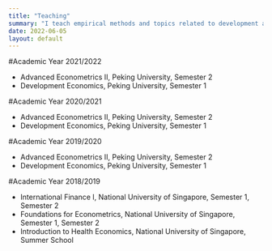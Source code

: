 ```yaml
---
title: "Teaching"
summary: "I teach empirical methods and topics related to development and health economics."
date: 2022-06-05
layout: default
---
```


#Academic Year 2021/2022

- Advanced Econometrics II, Peking University, Semester 2
- Development Economics, Peking University, Semester 1

#Academic Year 2020/2021

- Advanced Econometrics II, Peking University, Semester 2
- Development Economics, Peking University, Semester 1

#Academic Year 2019/2020

- Advanced Econometrics II, Peking University, Semester 2
- Development Economics, Peking University, Semester 1

#Academic Year 2018/2019

- International Finance I, National University of Singapore, Semester 1, Semester 2
- Foundations for Econometrics, National University of Singapore, Semester 1, Semester 2
- Introduction to Health Economics, National University of Singapore, Summer School
